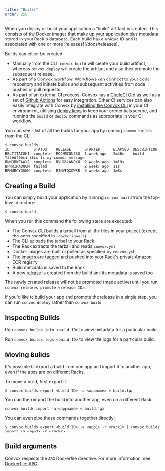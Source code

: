 ```yaml
---
title: "Builds"
order: 250
---
```


<div class="block-callout block-show-callout type-info" markdown="1">
When you deploy or build your application a "build" artifact is created. This consists of the Docker images that make up your application plus metadata stored in your Rack's database. Each build has a unique ID and is associated with one or more [releases](/docs/releases).
</div>

Builds can either be created:

- Manually from the CLI.  `convox build` will create your build artifact, whereas `convox deploy` will create the artifact and also then promote the subsequent release.
- As part of a Convox [workflow](/console/workflows).  Workflows can connect to your code repository and initiate builds and subsequent activities from code pushes or pull requests.
- As part of an external CI process.  Convox has a [CircleCI Orb](/external-services/circleci) as well as a set of [Github Actions](/external-services/github-actions) for easy integration.  Other CI services can also easily integrate with Convox by [installing the Convox CLI](/introduction/installation) in your CI environment, utilising [deploy keys](/console/deploy-keys) to keep your credentials secure, and running the `build` or `deploy` commands as appropriate in your CI workflow.

You can see a list of all the builds for your app by running `convox builds` from the CLI.

```
$ convox builds
ID           STATUS    RELEASE      STARTED      ELAPSED  DESCRIPTION
BBLTITAIGHI  complete  ROCHMCOUESG  1 week ago   2m46s    build 7329df90c1 this is my commit message
BNNJBWFAWYJ  complete  RVUGSLANDXU  2 weeks ago  1m19s
BPNRIHAOQGM  failed                 2 weeks ago  11s
BRMUBCYGSWH  complete  RIHVPQXQWSR  3 weeks ago  1m8s
```

## Creating a Build

You can simply build your application by running `convox build` from the top-level directory:

```
$ convox build
```

When you run this command the following steps are executed:

- The Convox CLI builds a tarball from all the files in your project (except the ones specified in `.dockerignore`)
- The CLI uploads the tarball to your Rack
- The Rack extracts the tarball and reads `convox.yml`
- Docker images are built or pulled as specified by `convox.yml`
- The images are tagged and pushed into your Rack's private Amazon ECR registry
- Build metadata is saved to the Rack
- A new [release](/docs/releases) is created from the build and its metadata is saved too

The newly created release will not be promoted (made active) until you run `convox releases promote <release ID>`.

If you'd like to build your app and promote the release in a single step, you can run `convox deploy` rather than `convox build`.

## Inspecting Builds

Run `convox builds info <build ID>` to view metadata for a particular build.

Run `convox builds logs <build ID>` to view the logs for a particular build.

## Moving Builds

It's possible to export a build from one app and import it to another app, even if the apps are on different Racks.

To move a build, first export it:

```
$ convox builds export <build ID> -a <appname> > build.tgz
```

You can then import the build into another app, even on a different Rack:

```
convox builds import -a <appname> < build.tgz
```

You can even pipe these commands together directly:

```
$ convox builds export <build ID> -a <app1> -r <rack1> | convox builds import -a <app2> -r <rack2>
```

## Build arguments

Convox respects the `ARG` Dockerfile directive. For more information, see [Dockerfile: ARG](/docs/dockerfile/#arg).
